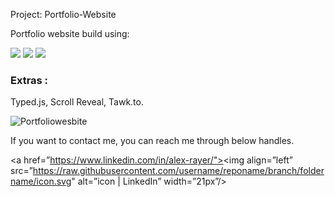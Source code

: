 Project: Portfolio-Website


Portfolio website build using:

![](https://img.shields.io/badge/Code-HTML5-informational?style=flat&logo=HTML5&color=E34F26)
![](https://img.shields.io/badge/Code-JavaScript-informational?style=flat&logo=JavaScript&color=F7DF1E)
![](https://img.shields.io/badge/Style-CSS3-informational?style=flat&logo=CSS3&color=1572B6)




### Extras : 
Typed.js, Scroll Reveal, Tawk.to.




![Portfoliowesbite](https://user-images.githubusercontent.com/89434892/185240101-92691938-6a36-443b-983d-435dfa044151.PNG)


If you want to contact me, you can reach me through below handles.

<a href=”https://www.linkedin.com/in/alex-rayer/"><img align=”left” src=”https://raw.githubusercontent.com/username/reponame/branch/foldername/icon.svg" alt=”icon | LinkedIn” width=”21px”/></a>



